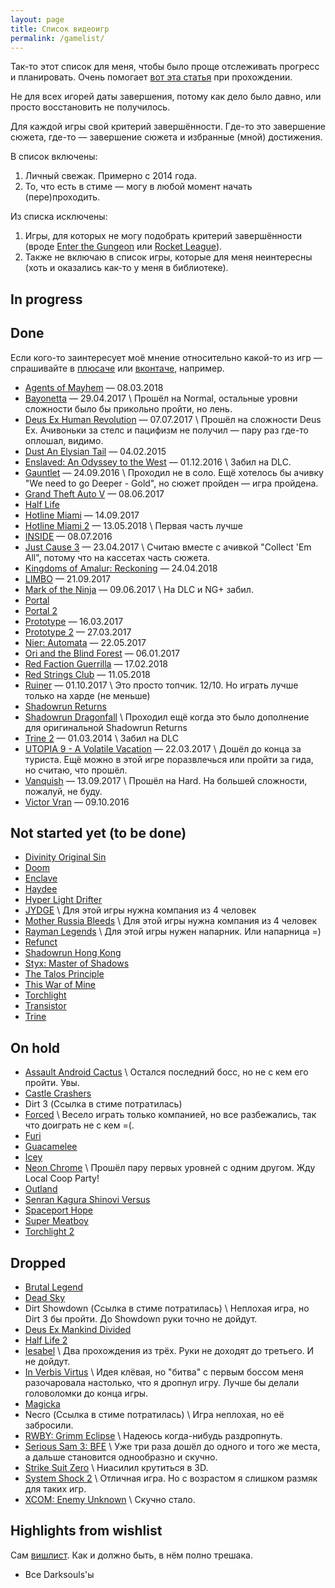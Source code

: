 ```yaml
---
layout: page
title: Список видеоигр
permalink: /gamelist/
---
```

Так-то этот список для меня, чтобы было проще отслеживать прогресс и планировать. Очень помогает [вот эта статья](https://dtf.ru/3668-kak-zastavit-sebya-prohodit-dlinnye-igry) при прохождении.

Не для всех игорей даты завершения, потому как дело было давно, или просто восстановить не получилось.

Для каждой игры свой критерий завершённости. Где-то это завершение сюжета, где-то — завершение сюжета и избранные (мной) достижения.

В список включены:
1. Личный свежак. Примерно с 2014 года.
2. То, что есть в стиме — могу в любой момент начать (пере)проходить.

Из списка исключены:
1. Игры, для которых не могу подобрать критерий завершённости (вроде [Enter the Gungeon](http://store.steampowered.com/app/311690/Enter_the_Gungeon/) или [Rocket League](http://store.steampowered.com/app/252950/Rocket_League/)).
2. Также не включаю в список игры, которые для меня неинтересны (хоть и оказались как-то у меня в библиотеке).

## In progress

## Done
Если кого-то заинтересует моё мнение относительно какой-то из игр — спрашивайте в [плюсаче](https://plus.google.com/u/0/111577518760980284675) или [вконтаче](https://vk.com/v_emperor), например.
- [Agents of Mayhem](http://store.steampowered.com/app/304530/Agents_of_Mayhem/) — 08.03.2018
- [Bayonetta](http://store.steampowered.com/app/460790/agecheck) — 29.04.2017 \\
  Прошёл на Normal, остальные уровни сложности было бы прикольно пройти, но лень.
- [Deus Ex Human Revolution](http://store.steampowered.com/app/238010/Deus_Ex_Human_Revolution__Directors_Cut/) — 07.07.2017 \\
Прошёл на сложности Deus Ex. Ачивоньки за стелс и пацифизм не получил — пару раз где-то оплошал, видимо.
- [Dust An Elysian Tail](http://store.steampowered.com/app/236090/Dust_An_Elysian_Tail/) — 04.02.2015
- [Enslaved: An Odyssey to the West](http://store.steampowered.com/app/245280/ENSLAVED_Odyssey_to_the_West_Premium_Edition/) — 01.12.2016 \\
  Забил на DLC.
- [Gauntlet](http://store.steampowered.com/app/258970/Gauntlet_Slayer_Edition/) — 24.09.2016 \\
  Проходил не в соло. Ещё хотелось бы ачивку "We need to go Deeper - Gold", но сюжет пройден — игра пройдена.
- [Grand Theft Auto V](http://store.steampowered.com/app/271590/Grand_Theft_Auto_V/) — 08.06.2017
- [Half Life](http://store.steampowered.com/app/70/HalfLife/)
- [Hotline Miami](http://store.steampowered.com/app/219150/Hotline_Miami/) — 14.09.2017
- [Hotline Miami 2](http://store.steampowered.com/app/274170/Hotline_Miami_2_Wrong_Number/) — 13.05.2018 \\
  Первая часть лучше
- [INSIDE](http://store.steampowered.com/app/304430/INSIDE/) — 08.07.2016
- [Just Cause 3](http://store.steampowered.com/app/225540/Just_Cause_3/) — 23.04.2017 \\
  Считаю вместе с ачивкой "Collect 'Em All", потому что на кассетах часть сюжета.
- [Kingdoms of Amalur: Reckoning](http://store.steampowered.com/app/102500/Kingdoms_of_Amalur_Reckoning/) — 24.04.2018
- [LIMBO](http://store.steampowered.com/app/48000/LIMBO/) — 21.09.2017
- [Mark of the Ninja](http://store.steampowered.com/app/214560/Mark_of_the_Ninja/) — 09.06.2017 \\
  На DLC и NG+ забил.
- [Portal](http://store.steampowered.com/app/400/Portal/)
- [Portal 2](http://store.steampowered.com/app/620/Portal_2/)
- [Prototype](http://store.steampowered.com/app/10150/Prototype/) — 16.03.2017
- [Prototype 2](http://store.steampowered.com/app/115320/Prototype_2/) — 27.03.2017
- [Nier: Automata](http://store.steampowered.com/app/524220/NieRAutomata/) — 22.05.2017
- [Ori and the Blind Forest](http://store.steampowered.com/app/387290/Ori_and_the_Blind_Forest_Definitive_Edition/) — 06.01.2017
- [Red Faction Guerrilla](http://store.steampowered.com/app/20500/Red_Faction_Guerrilla_Steam_Edition/) — 17.02.2018
- [Red Strings Club](https://store.steampowered.com/app/589780/The_Red_Strings_Club/) — 11.05.2018
- [Ruiner](http://store.steampowered.com/app/464060/RUINER/) — 01.10.2017 \\
  Это просто топчик. 12/10. Но играть лучше только на харде (не меньше)
- [Shadowrun Returns](http://store.steampowered.com/app/234650/Shadowrun_Returns/)
- [Shadowrun Dragonfall](http://store.steampowered.com/app/300550/Shadowrun_Dragonfall__Directors_Cut/) \\
  Проходил ещё когда это было дополнение для оригинальной Shadowrun Returns
- [Trine 2](http://store.steampowered.com/app/35720/Trine_2_Complete_Story/) — 01.03.2014 \\
  Забил на DLC
- [UTOPIA 9 - A Volatile Vacation](http://store.steampowered.com/app/405000/UTOPIA_9__A_Volatile_Vacation/) — 22.03.2017 \\
  Дошёл до конца за туриста. Ещё можно в этой игре поразвлечься или пройти за гида, но считаю, что прошёл.
- [Vanquish](http://store.steampowered.com/app/460810/Vanquish/) — 13.09.2017 \\
  Прошёл на Hard. На большей сложности, пожалуй, не буду.
- [Victor Vran](http://store.steampowered.com/app/345180/Victor_Vran_ARPG/) — 09.10.2016

## Not started yet (to be done)
- [Divinity Original Sin](http://store.steampowered.com/app/373420/Divinity_Original_Sin__Enhanced_Edition/)
- [Doom](http://store.steampowered.com/app/379720/DOOM/)
- [Enclave](http://store.steampowered.com/app/253980/Enclave/)
- [Haydee](http://store.steampowered.com/app/530890/Haydee/)
- [Hyper Light Drifter](http://store.steampowered.com/app/257850/Hyper_Light_Drifter/)
- [JYDGE](http://store.steampowered.com/app/654050/JYDGE/) \\
  Для этой игры нужна компания из 4 человек
- [Mother Russia Bleeds](http://store.steampowered.com/app/361300/Mother_Russia_Bleeds/) \\
  Для этой игры нужна компания из 4 человек
- [Rayman Legends](http://store.steampowered.com/app/242550/Rayman_Legends/) \\
  Для этой игры нужен напарник. Или напарница =)
- [Refunct](http://store.steampowered.com/app/406150/Refunct/)
- [Shadowrun Hong Kong](http://store.steampowered.com/app/346940/Shadowrun_Hong_Kong__Extended_Edition/)
- [Styx: Master of Shadows](http://store.steampowered.com/app/242640/Styx_Master_of_Shadows/)
- [The Talos Principle](https://store.steampowered.com/app/257510/The_Talos_Principle/)
- [This War of Mine](http://store.steampowered.com/app/282070/This_War_of_Mine/)
- [Torchlight](http://store.steampowered.com/app/41500/Torchlight/)
- [Transistor](http://store.steampowered.com/app/237930/Transistor/)
- [Trine](http://store.steampowered.com/app/35700/Trine_Enchanted_Edition/)

## On hold
- [Assault Android Cactus](http://store.steampowered.com/app/250110/Assault_Android_Cactus/) \\
  Остался последний босс, но не с кем его пройти. Увы.
- [Castle Crashers](http://store.steampowered.com/app/204360/Castle_Crashers/)
- Dirt 3 (Ссылка в стиме потратилась)
- [Forced](http://store.steampowered.com/app/249990/FORCED_Slightly_Better_Edition/) \\
  Весело играть только компанией, но все разбежались, так что доиграть не с кем =(.
- [Furi](http://store.steampowered.com/app/423230/Furi/)
- [Guacamelee](http://store.steampowered.com/app/275390/Guacamelee_Super_Turbo_Championship_Edition/)
- [Icey](http://store.steampowered.com/app/553640/ICEY/)
- [Neon Chrome](http://store.steampowered.com/app/428750/Neon_Chrome/) \\
  Прошёл пару первых уровней с одним другом. Жду Local Coop Party!
- [Outland](http://store.steampowered.com/app/305050/Outland/)
- [Senran Kagura Shinovi Versus](http://store.steampowered.com/app/411830/SENRAN_KAGURA_SHINOVI_VERSUS/)
- [Spaceport Hope](http://store.steampowered.com/app/394540/Spaceport_Hope/)
- [Super Meatboy](http://store.steampowered.com/app/40800/Super_Meat_Boy/)
- [Torchlight 2](http://store.steampowered.com/app/200710/Torchlight_II/)

## Dropped
- [Brutal Legend](http://store.steampowered.com/app/225260/Brutal_Legend/)
- [Dead Sky](http://store.steampowered.com/app/259700/Dead_Sky/)
- Dirt Showdown (Ссылка в стиме потратилась) \\
  Неплохая игра, но Dirt 3 бы пройти. До Showdown руки точно не дойдут.
- [Deus Ex Mankind Divided](http://store.steampowered.com/app/337000/Deus_Ex_Mankind_Divided/)
- [Half Life 2](http://store.steampowered.com/app/220/HalfLife_2/)
- [Iesabel](http://store.steampowered.com/app/248710/Iesabel/) \\
  Два прохождения из трёх. Руки не доходят до третьего. И не дойдут.
- [In Verbis Virtus](http://store.steampowered.com/app/242840/In_Verbis_Virtus/) \\
  Идея клёвая, но "битва" с первым боссом меня разочаровала настолько, что я дропнул игру. Лучше бы делали головоломки до конца игры.
- [Magicka](http://store.steampowered.com/app/42910/Magicka/)
- Necro (Ссылка в стиме потратилась) \\
  Игра неплохая, но её забросили.
- [RWBY: Grimm Eclipse](http://store.steampowered.com/app/418340/RWBY_Grimm_Eclipse/) \\
  Надеюсь когда-нибудь раздропнуть.
- [Serious Sam 3: BFE](http://store.steampowered.com/app/41070/Serious_Sam_3_BFE/) \\
  Уже три раза дошёл до одного и того же места, а дальше становится однообразно и скучно.
- [Strike Suit Zero](http://store.steampowered.com/app/209540/Strike_Suit_Zero/) \\
  Ниасилил крутиться в 3D.
- [System Shock 2](http://store.steampowered.com/app/238210/System_Shock_2/) \\
  Отличная игра. Но с возрастом я слишком размяк для таких игр.
- [XCOM: Enemy Unknown](http://store.steampowered.com/app/200510/XCOM_Enemy_Unknown/) \\
  Скучно стало.

## Highlights from wishlist
Сам [вишлист](http://steamcommunity.com/id/VtEmperor/wishlist). Как и должно быть, в нём полно трешака.
- Все Darksouls'ы

